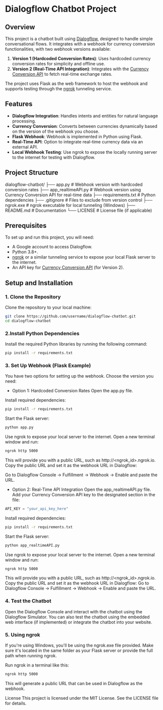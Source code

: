 # Dialogflow Chatbot Project

## Overview
This project is a chatbot built using [Dialogflow](https://dialogflow.cloud.google.com/), designed to handle simple conversational flows. It integrates with a webhook for currency conversion functionalities, with two webhook versions available:
1. **Version 1 (Hardcoded Conversion Rates)**: Uses hardcoded currency conversion rates for simplicity and offline use.
2. **Version 2 (Real-Time API Integration)**: Integrates with the [Currency Conversion API](https://www.currencyconverterapi.com/) to fetch real-time exchange rates.

The project uses Flask as the web framework to host the webhook and supports testing through the [ngrok](https://ngrok.com/) tunneling service.

## Features
- **Dialogflow Integration**: Handles intents and entities for natural language processing.
- **Currency Conversion**: Converts between currencies dynamically based on the version of the webhook you choose.
- **Flask Webhook**: Webhook is implemented in Python using Flask.
- **Real-Time API**: Option to integrate real-time currency data via an external API.
- **Local Webhook Testing**: Use ngrok to expose the locally running server to the internet for testing with Dialogflow.

## Project Structure

dialogflow-chatbot/
├── app.py                # Webhook version with hardcoded conversion rates
├── app_realtimeAPI.py    # Webhook version using Currency Conversion API for real-time data
├── requirements.txt      # Python dependencies
├── .gitignore            # Files to exclude from version control
├── ngrok.exe             # ngrok executable for local tunneling (Windows)
├── README.md             # Documentation
└── LICENSE               # License file (if applicable)


## Prerequisites
To set up and run this project, you will need:
- A Google account to access Dialogflow.
- Python 3.8+.
- [ngrok](https://ngrok.com/) or a similar tunneling service to expose your local Flask server to the internet.
- An API key for [Currency Conversion API](https://www.currencyconverterapi.com/) (for Version 2).

## Setup and Installation

### 1. Clone the Repository
Clone the repository to your local machine:
```bash
git clone https://github.com/username/dialogflow-chatbot.git
cd dialogflow-chatbot
```

### 2.Install Python Dependencies
Install the required Python libraries by running the following command:

```bash
pip install -r requirements.txt
```

### 3. Set Up Webhook (Flask Example)
You have two options for setting up the webhook. Choose the version you need:

- Option 1: Hardcoded Conversion Rates
Open the app.py file.

Install required dependencies:
```bash
pip install -r requirements.txt
```

Start the Flask server:
```bash
python app.py
```

Use ngrok to expose your local server to the internet. Open a new terminal window and run:
```bash
ngrok http 5000
```

This will provide you with a public URL, such as http://<ngrok_id>.ngrok.io.
Copy the public URL and set it as the webhook URL in Dialogflow:

Go to Dialogflow Console → Fulfillment → Webhook → Enable and paste the URL.

- Option 2: Real-Time API Integration
Open the app_realtimeAPI.py file.
Add your Currency Conversion API key to the designated section in the file:
```python
API_KEY = "your_api_key_here"
```

Install required dependencies:
```bash
pip install -r requirements.txt
```

Start the Flask server:
```bash
python app_realtimeAPI.py
```

Use ngrok to expose your local server to the internet. Open a new terminal window and run:
```bash
ngrok http 5000
```

This will provide you with a public URL, such as http://<ngrok_id>.ngrok.io.
Copy the public URL and set it as the webhook URL in Dialogflow:
Go to Dialogflow Console → Fulfillment → Webhook → Enable and paste the URL.

### 4. Test the Chatbot
Open the Dialogflow Console and interact with the chatbot using the Dialogflow Simulator.
You can also test the chatbot using the embedded web interface (if implemented) or integrate the chatbot into your website.

### 5. Using ngrok
If you're using Windows, you'll be using the ngrok.exe file provided. Make sure it's located in the same folder as your Flask server or provide the full path when running ngrok.

Run ngrok in a terminal like this:

```bash
ngrok http 5000
```
This will generate a public URL that can be used in Dialogflow as the webhook.


License
This project is licensed under the MIT License. See the LICENSE file for details.